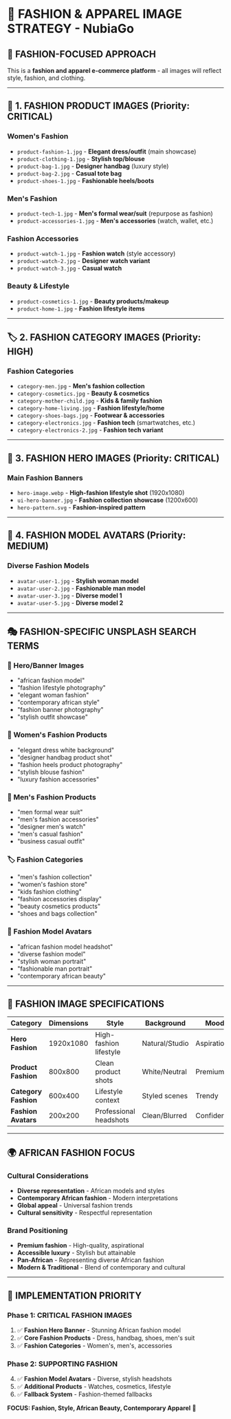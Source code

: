 # 👗 FASHION & APPAREL IMAGE STRATEGY - NubiaGo

## 🎯 **FASHION-FOCUSED APPROACH**

This is a **fashion and apparel e-commerce platform** - all images will reflect style, fashion, and clothing.

---

## 👗 **1. FASHION PRODUCT IMAGES** (Priority: CRITICAL)

### **Women's Fashion**
- `product-fashion-1.jpg` - **Elegant dress/outfit** (main showcase)
- `product-clothing-1.jpg` - **Stylish top/blouse**
- `product-bag-1.jpg` - **Designer handbag** (luxury style)
- `product-bag-2.jpg` - **Casual tote bag**
- `product-shoes-1.jpg` - **Fashionable heels/boots**

### **Men's Fashion**  
- `product-tech-1.jpg` - **Men's formal wear/suit** (repurpose as fashion)
- `product-accessories-1.jpg` - **Men's accessories** (watch, wallet, etc.)

### **Fashion Accessories**
- `product-watch-1.jpg` - **Fashion watch** (style accessory)
- `product-watch-2.jpg` - **Designer watch variant**
- `product-watch-3.jpg` - **Casual watch**

### **Beauty & Lifestyle**
- `product-cosmetics-1.jpg` - **Beauty products/makeup**
- `product-home-1.jpg` - **Fashion lifestyle items**

---

## 🏷️ **2. FASHION CATEGORY IMAGES** (Priority: HIGH)

### **Fashion Categories**
- `category-men.jpg` - **Men's fashion collection**
- `category-cosmetics.jpg` - **Beauty & cosmetics**
- `category-mother-child.jpg` - **Kids & family fashion**
- `category-home-living.jpg` - **Fashion lifestyle/home**
- `category-shoes-bags.jpg` - **Footwear & accessories**
- `category-electronics.jpg` - **Fashion tech** (smartwatches, etc.)
- `category-electronics-2.jpg` - **Fashion tech variant**

---

## 🎨 **3. FASHION HERO IMAGES** (Priority: CRITICAL)

### **Main Fashion Banners**
- `hero-image.webp` - **High-fashion lifestyle shot** (1920x1080)
- `ui-hero-banner.jpg` - **Fashion collection showcase** (1200x600)
- `hero-pattern.svg` - **Fashion-inspired pattern**

---

## 👤 **4. FASHION MODEL AVATARS** (Priority: MEDIUM)

### **Diverse Fashion Models**
- `avatar-user-1.jpg` - **Stylish woman model**
- `avatar-user-2.jpg` - **Fashionable man model**  
- `avatar-user-3.jpg` - **Diverse model 1**
- `avatar-user-5.jpg` - **Diverse model 2**

---

## 🎭 **FASHION-SPECIFIC UNSPLASH SEARCH TERMS**

### **🎯 Hero/Banner Images**
- "african fashion model"
- "fashion lifestyle photography"
- "elegant woman fashion"
- "contemporary african style"
- "fashion banner photography"
- "stylish outfit showcase"

### **👗 Women's Fashion Products**
- "elegant dress white background"
- "designer handbag product shot"
- "fashion heels product photography"
- "stylish blouse fashion"
- "luxury fashion accessories"

### **👔 Men's Fashion Products**
- "men formal wear suit"
- "men's fashion accessories"
- "designer men's watch"
- "men's casual fashion"
- "business casual outfit"

### **🏷️ Fashion Categories**
- "men's fashion collection"
- "women's fashion store"
- "kids fashion clothing"
- "fashion accessories display"
- "beauty cosmetics products"
- "shoes and bags collection"

### **👤 Fashion Model Avatars**
- "african fashion model headshot"
- "diverse fashion model"
- "stylish woman portrait"
- "fashionable man portrait"
- "contemporary african beauty"

---

## 📐 **FASHION IMAGE SPECIFICATIONS**

| Category | Dimensions | Style | Background | Mood |
|----------|------------|-------|------------|------|
| **Hero Fashion** | 1920x1080 | High-fashion lifestyle | Natural/Studio | Aspirational |
| **Product Fashion** | 800x800 | Clean product shots | White/Neutral | Premium |
| **Category Fashion** | 600x400 | Lifestyle context | Styled scenes | Trendy |
| **Fashion Avatars** | 200x200 | Professional headshots | Clean/Blurred | Confident |

---

## 🌍 **AFRICAN FASHION FOCUS**

### **Cultural Considerations**
- **Diverse representation** - African models and styles
- **Contemporary African fashion** - Modern interpretations
- **Global appeal** - Universal fashion trends
- **Cultural sensitivity** - Respectful representation

### **Brand Positioning**
- **Premium fashion** - High-quality, aspirational
- **Accessible luxury** - Stylish but attainable  
- **Pan-African** - Representing diverse African fashion
- **Modern & Traditional** - Blend of contemporary and cultural

---

## 🚀 **IMPLEMENTATION PRIORITY**

### **Phase 1: CRITICAL FASHION IMAGES**
1. ✅ **Fashion Hero Banner** - Stunning African fashion model
2. ✅ **Core Fashion Products** - Dress, handbag, shoes, men's suit
3. ✅ **Fashion Categories** - Women's, men's, accessories

### **Phase 2: SUPPORTING FASHION**
4. ✅ **Fashion Model Avatars** - Diverse, stylish headshots
5. ✅ **Additional Products** - Watches, cosmetics, lifestyle
6. ✅ **Fallback System** - Fashion-themed fallbacks

**FOCUS: Fashion, Style, African Beauty, Contemporary Apparel** 🌟
